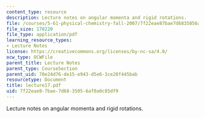 ```yaml
---
content_type: resource
description: Lecture notes on angular momenta and rigid rotations.
file: /courses/5-61-physical-chemistry-fall-2007/7f22eae87bae7d6835056af0a0c85df9_lecture17.pdf
file_size: 170220
file_type: application/pdf
learning_resource_types:
- Lecture Notes
license: https://creativecommons.org/licenses/by-nc-sa/4.0/
ocw_type: OCWFile
parent_title: Lecture Notes
parent_type: CourseSection
parent_uid: 70e24d76-de15-e943-d5e6-3ce28f445bab
resourcetype: Document
title: lecture17.pdf
uid: 7f22eae8-7bae-7d68-3505-6af0a0c85df9
---
```

Lecture notes on angular momenta and rigid rotations.